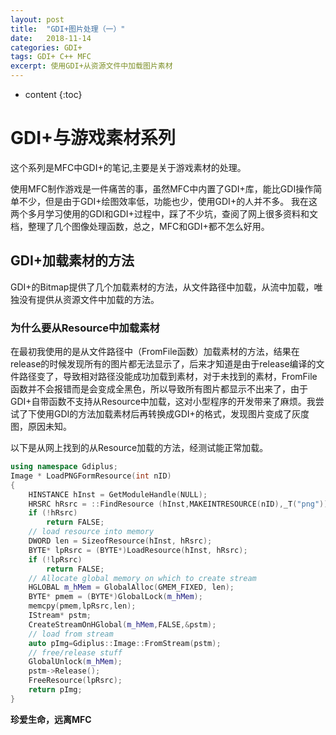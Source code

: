```yaml
---
layout: post
title:  "GDI+图片处理（一）"
date:   2018-11-14 
categories: GDI+
tags: GDI+ C++ MFC
excerpt: 使用GDI+从资源文件中加载图片素材
---
```


* content
{:toc}

# GDI+与游戏素材系列
这个系列是MFC中GDI+的笔记,主要是关于游戏素材的处理。

使用MFC制作游戏是一件痛苦的事，虽然MFC中内置了GDI+库，能比GDI操作简单不少，但是由于GDI+绘图效率低，功能也少，使用GDI+的人并不多。
我在这两个多月学习使用的GDI和GDI+过程中，踩了不少坑，查阅了网上很多资料和文档，整理了几个图像处理函数，总之，MFC和GDI+都不怎么好用。


## GDI+加载素材的方法
GDI+的Bitmap提供了几个加载素材的方法，从文件路径中加载，从流中加载，唯独没有提供从资源文件中加载的方法。  

### 为什么要从Resource中加载素材  

在最初我使用的是从文件路径中（FromFile函数）加载素材的方法，结果在release的时候发现所有的图片都无法显示了，后来才知道是由于release编译的文件路径变了，导致相对路径没能成功加载到素材，对于未找到的素材，FromFile函数并不会报错而是会变成全黑色，所以导致所有图片都显示不出来了，由于GDI+自带函数不支持从Resource中加载，这对小型程序的开发带来了麻烦。我尝试了下使用GDI的方法加载素材后再转换成GDI+的格式，发现图片变成了灰度图，原因未知。

以下是从网上找到的从Resource加载的方法，经测试能正常加载。

```cpp
using namespace Gdiplus;
Image * LoadPNGFormResource(int nID)
{
	HINSTANCE hInst = GetModuleHandle(NULL);  
	HRSRC hRsrc = ::FindResource (hInst,MAKEINTRESOURCE(nID),_T("png")); // type  
	if (!hRsrc)  
		return FALSE;  
	// load resource into memory  
	DWORD len = SizeofResource(hInst, hRsrc);  
	BYTE* lpRsrc = (BYTE*)LoadResource(hInst, hRsrc);  
	if (!lpRsrc)  
		return FALSE;  
	// Allocate global memory on which to create stream  
	HGLOBAL m_hMem = GlobalAlloc(GMEM_FIXED, len);  
	BYTE* pmem = (BYTE*)GlobalLock(m_hMem);  
	memcpy(pmem,lpRsrc,len);  
	IStream* pstm;  
	CreateStreamOnHGlobal(m_hMem,FALSE,&pstm);  
	// load from stream  
	auto pImg=Gdiplus::Image::FromStream(pstm);  
	// free/release stuff  
	GlobalUnlock(m_hMem);  
	pstm->Release();  
	FreeResource(lpRsrc); 
	return pImg;
}

```
**珍爱生命，远离MFC**
